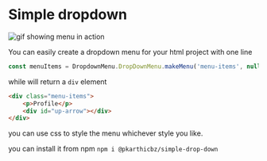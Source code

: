 # Simple dropdown

![gif showing menu in action](https://media.giphy.com/media/GbWqa75uKBG0g9raMq/giphy.gif)

You can easily create a dropdown menu for your html project with one line

```javascript
const menuItems = DropdownMenu.DropDownMenu.makeMenu('menu-items', null, ['p', null, null, 'Profile']);
```
while will return a ```div``` element

```html
<div class="menu-items">
    <p>Profile</p>
    <div id="up-arrow"></div>
</div>
```
you can use css to style the menu whichever style you like.

you can install it from npm ```npm i @pkarthicbz/simple-drop-down```